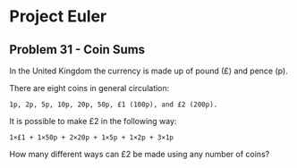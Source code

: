 # Project Euler

## Problem 31 - Coin Sums

In the United Kingdom the currency is made up of pound (£) and pence (p).

There are eight coins in general circulation:

    1p, 2p, 5p, 10p, 20p, 50p, £1 (100p), and £2 (200p).

It is possible to make £2 in the following way:

    1×£1 + 1×50p + 2×20p + 1×5p + 1×2p + 3×1p

How many different ways can £2 be made using any number of coins?

